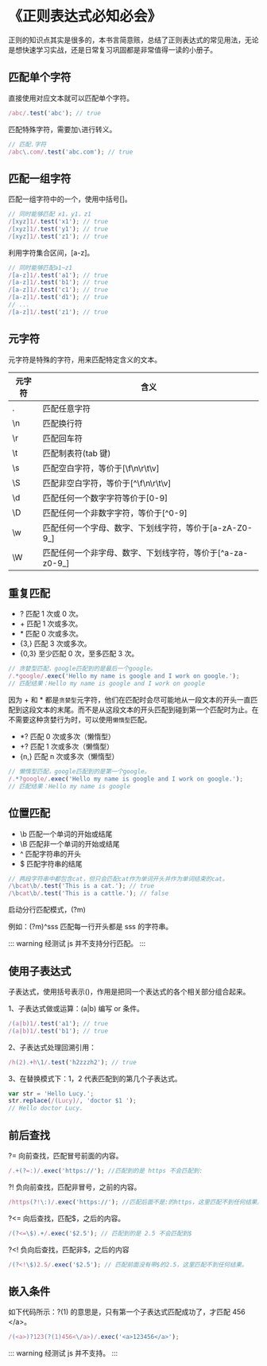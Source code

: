 # 《正则表达式必知必会》

正则的知识点其实是很多的，本书言简意赅，总结了正则表达式的常见用法，无论是想快速学习实战，还是日常复习巩固都是非常值得一读的小册子。

## 匹配单个字符

直接使用对应文本就可以匹配单个字符。

```js
/abc/.test('abc'); // true
```

匹配特殊字符，需要加`\`进行转义。

```js
// 匹配.字符
/abc\.com/.test('abc.com'); // true
```

## 匹配一组字符

匹配一组字符中的一个，使用中括号[]。

```js
// 同时能够匹配 x1，y1，z1
/[xyz]1/.test('x1'); // true
/[xyz]1/.test('y1'); // true
/[xyz]1/.test('z1'); // true
```

利用字符集合区间，[a-z]。

```js
// 同时能够匹配a1~z1
/[a-z]1/.test('a1'); // true
/[a-z]1/.test('b1'); // true
/[a-z]1/.test('c1'); // true
/[a-z]1/.test('d1'); // true
// ...
/[a-z]1/.test('z1'); // true
```

## 元字符

元字符是特殊的字符，用来匹配特定含义的文本。

| 元字符 | 含义                                                      |
| ------ | --------------------------------------------------------- |
| .      | 匹配任意字符                                              |
| \n     | 匹配换行符                                                |
| \r     | 匹配回车符                                                |
| \t     | 匹配制表符(tab 键)                                        |
| \s     | 匹配空白字符，等价于[\f\n\r\t\v]                          |
| \S     | 匹配非空白字符，等价于[^\f\n\r\t\v]                       |
| \d     | 匹配任何一个数字字符等价于[0-9]                           |
| \D     | 匹配任何一个非数字字符，等价于[^0-9]                      |
| \w     | 匹配任何一个字母、数字、下划线字符，等价于[a-zA-Z0-9_]    |
| \W     | 匹配任何一个非字母、数字、下划线字符，等价于[^a-za-z0-9_] |

## 重复匹配

- ? 匹配 1 次或 0 次。
- \+ 匹配 1 次或多次。
- \* 匹配 0 次或多次。
- {3,} 匹配 3 次或多次。
- {0,3} 至少匹配 0 次，至多匹配 3 次。

```js
// 贪婪型匹配，google匹配到的是最后一个google。
/.*google/.exec('Hello my name is google and I work on google.');
// 匹配结果：Hello my name is google and I work on google
```

因为 \+ 和 \* 都是`贪婪型`元字符，他们在匹配时会尽可能地从一段文本的开头一直匹配到这段文本的末尾。而不是从这段文本的开头匹配到碰到第一个匹配时为止。在不需要这种贪婪行为时，可以使用`懒惰型`匹配。

- \*? 匹配 0 次或多次（懒惰型）
- +? 匹配 1 次或多次（懒惰型）
- {n,} 匹配 n 次或多次（懒惰型）

```js
// 懒惰型匹配，google匹配到的是第一个google。
/.*?google/.exec('Hello my name is google and I work on google.');
// 匹配结果：Hello my name is google
```

## 位置匹配

- \b 匹配一个单词的开始或结尾
- \B 匹配非一个单词的开始或结尾
- ^ 匹配字符串的开头
- \$ 匹配字符串的结尾

```js
// 两段字符串中都包含cat，但只会匹配cat作为单词开头并作为单词结束的cat。
/\bcat\b/.test('This is a cat.'); // true
/\bcat\b/.test('This is a cattle.'); // false
```

启动分行匹配模式，(?m)

例如：(?m)^sss 匹配每一行开头都是 sss 的字符串。

::: warning
经测试 js 并不支持分行匹配。
:::

## 使用子表达式

子表达式，使用括号表示()，作用是把同一个表达式的各个相关部分组合起来。

1、子表达式做或运算：(a|b) 编写 or 条件。

```js
/(a|b)1/.test('a1'); // true
/(a|b)1/.test('b1'); // true
```

2、子表达式处理回溯引用：

```js
/h(2).+h\1/.test('h2zzzh2'); // true
```

3、在替换模式下：$1，$2 代表匹配到的第几个子表达式。

```js
var str = 'Hello Lucy.';
str.replace(/(Lucy)/, 'doctor $1 ');
// Hello doctor Lucy.
```

## 前后查找

?= 向前查找，匹配冒号前面的内容。

```js
/.+(?=:)/.exec('https://'); //匹配到的是 https 不会匹配到:
```

?! 负向前查找，匹配非冒号，之前的内容。

```js
/https(?!\:)/.exec('https://'); //匹配后面不是:的https，这里匹配不到任何结果。
```

?<= 向后查找，匹配\$，之后的内容。

```js
/(?<=\$).+/.exec('$2.5'); // 匹配到的是 2.5 不会匹配到$
```

?<! 负向后查找，匹配非\$，之后的内容

```js
/(?<!\$)2.5/.exec('$2.5'); // 匹配前面没有带$的2.5，这里匹配不到任何结果。
```

## 嵌入条件

如下代码所示：?(1) 的意思是，只有第一个子表达式匹配成功了，才匹配 456 <\/a>。

```js
/(<a>)?123(?(1)456<\/a>)/.exec('<a>123456</a>');
```

::: warning
经测试 js 并不支持。
:::
